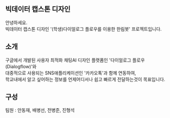 ## 빅데이터 캡스톤 디자인
안녕하세요.<br>
빅데이터 캡스톤 디자인 '(학생)다이얼로그 플로우를 이용한 한림봇' 프로젝트입니다.

## 소개
구글에서 개발된 사용자 최적화 채팅AI 디자인 플랫폼인 '다이얼로그 플로우 (Dialogflow)'와<br>
대중적으로 사용되는 SNS애플리케이션인 '카카오톡'과 함께 연동하여,<br>
학교내에서 알고 싶어하는 정보를 언제어디서나 쉽고 빠르게 전달하는것이 목표입니다.

## 구성
팀원 : 안동재, 배병선, 전병준, 진형석<br>

